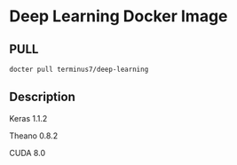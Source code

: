# Deep Learning Docker Image

## PULL

```bash
docter pull terminus7/deep-learning
```

## Description

Keras 1.1.2

Theano 0.8.2

CUDA 8.0
